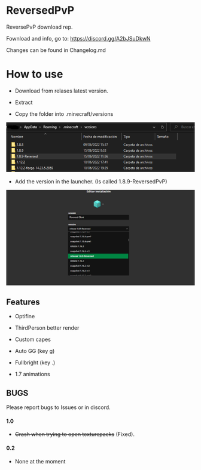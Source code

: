 # ReversedPvP

ReversePvP download rep.

Fownload and info, go to: https://discord.gg/A2bJSuDkwN


Changes can be found in Changelog.md



# How to use

- Download from relases latest version.

- Extract

- Copy the folder into .minecraft/versions


![Copy folder](https://github.com/Reverse-23/ReversedPvP/blob/main/2.png)

- Add the version in the launcher. (Is called 1.8.9-ReversedPvP)

![Add to instaler](https://github.com/Reverse-23/ReversedPvP/blob/main/1.png)
## Features
- Optifine

- ThirdPerson better render

- Custom capes

- Auto GG (key g)

- Fullbright (key .)

- 1.7 animations



## BUGS

Please report bugs to Issues or in discord.

#### 1.0

- ~~Crash when trying to open texturepacks~~ (Fixed).

#### 0.2
- None at the moment


